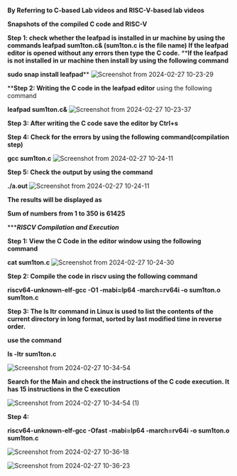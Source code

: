 **By Referring to C-based Lab videos and RISC-V-based lab videos**

**Snapshots of the compiled C code and RISC-V**

**Step 1: check whether the leafpad is installed in ur machine by using the commands
leafpad sum1ton.c& (sum1ton.c is the file name)
If the leafpad editor is opened without any errors then type the C code.**
****If the leafpad is not installed in ur machine then install by using the following command**

**sudo snap install leafpad****
![Screenshot from 2024-02-27 10-23-29](https://github.com/1165111981/apeksha/assets/160841230/6f0333f3-6fea-43ac-8f24-e80e0a7ef2cc)


****Step 2: Writing the C code in the leafpad editor** using the following command

**leafpad sum1ton.c&**
![Screenshot from 2024-02-27 10-23-37](https://github.com/1165111981/apeksha/assets/160841230/477cc939-8131-42fa-80d0-f7364a66a126)


**Step 3: After writing the C code save the editor by Ctrl+s**

**Step 4: Check for the errors by using the following command(compilation step)**

**gcc sum1ton.c**
![Screenshot from 2024-02-27 10-24-11](https://github.com/1165111981/apeksha/assets/160841230/5fa334b5-f016-4a17-ae07-c854ea0a2ff6)


**Step 5: Check the output by using the command**

**./a.out**
![Screenshot from 2024-02-27 10-24-11](https://github.com/1165111981/apeksha/assets/160841230/7c25e189-8b79-4ed4-ad33-f80a5ec4a561)


**The results will be displayed as** 

**Sum of numbers from 1 to 350 is 61425**


********************************************************RISCV Compilation and Execution*****************************************************

**Step 1: View the C Code in the editor window using the following command**

**cat sum1ton.c**
![Screenshot from 2024-02-27 10-24-30](https://github.com/1165111981/apeksha/assets/160841230/c552b523-4e49-4bf8-ac31-8db446f04235)


**Step 2: Compile the code in riscv using the following command**

**riscv64-unknown-elf-gcc -O1 -mabi=lp64 -march=rv64i -o sum1ton.o sum1ton.c**


**Step 3: The ls ltr command in Linux is used to list the contents of the current directory in long format, sorted by last modified time in reverse order.**

**use the command**

**ls -ltr sum1ton.c**

![Screenshot from 2024-02-27 10-34-54](https://github.com/1165111981/apeksha/assets/160841230/0125e636-3adc-4d56-8107-cc4e3f890ab0)





**Search for the Main and check the instructions of the C code execution. It has 15 instructions in the C execution**

![Screenshot from 2024-02-27 10-34-54 (1)](https://github.com/1165111981/apeksha/assets/160841230/73850701-f79f-4a16-a548-ec569e025208)



**Step 4:**

**riscv64-unknown-elf-gcc -Ofast -mabi=lp64 -march=rv64i -o sum1ton.o sum1ton.c**


![Screenshot from 2024-02-27 10-36-18](https://github.com/1165111981/apeksha/assets/160841230/a4a1fa39-527c-4a1d-a930-ffea92fda4a3)


![Screenshot from 2024-02-27 10-36-23](https://github.com/1165111981/apeksha/assets/160841230/111252ec-6b54-48e2-8ab4-ccefc315997c)





